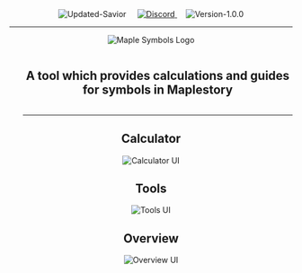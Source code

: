 <div align="center">
  <img src="https://img.shields.io/badge/update-savior-red" alt="Updated-Savior"/>
  &nbsp; &nbsp;
  <a target="_blank" href="https://discord.com/invite/FTMgy2ZKPK">
    <img src="https://discordapp.com/api/guilds/1126041321816203374/widget.png?style=shield" alt="Discord"/>
  </a>
  &nbsp; &nbsp;
  <img src="https://img.shields.io/badge/version-1.0.0-red" alt="Version-1.0.0"/>
  <hr></hr>
</div>

<div align="center">
  <img src="/main/logo.png" alt="Maple Symbols Logo"/>
</div>

<div id="user-content-toc">
  <ul>
    <summary align="center">
        <h2 style="display: inline-block;">
          A tool which provides calculations and guides for symbols in Maplestory
        </h1>
    </summary>
    <hr></hr>
  </ul>
</div>

<h2 align="center">Calculator</h2>

<div align="center">
  <img src="/main/calculator.png" alt="Calculator UI"/>
</div>

<h2 align="center">Tools</h2>

<div align="center">
  <img src="/main/tools.png" alt="Tools UI"/>
</div>

<h2 align="center">Overview</h2>

<div align="center">
  <img src="/main/levels.png" alt="Overview UI"/>
</div>